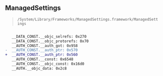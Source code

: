 ## ManagedSettings

> `/System/Library/Frameworks/ManagedSettings.framework/ManagedSettings`

```diff

   __DATA_CONST.__objc_selrefs: 0x270
   __DATA_CONST.__objc_protorefs: 0x70
   __AUTH_CONST.__auth_got: 0x958
-  __AUTH_CONST.__auth_ptr: 0x570
+  __AUTH_CONST.__auth_ptr: 0x560
   __AUTH_CONST.__const: 0x6548
   __AUTH_CONST.__objc_const: 0x16d0
   __AUTH.__objc_data: 0x2c8

```
